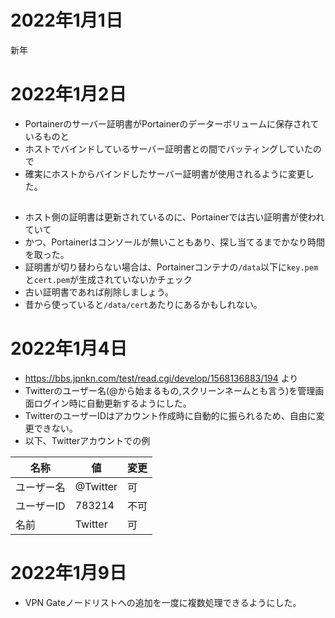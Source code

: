 # 2022年1月1日

新年

# 2022年1月2日

- Portainerのサーバー証明書がPortainerのデーターボリュームに保存されているものと
- ホストでバインドしているサーバー証明書との間でバッティングしていたので
- 確実にホストからバインドしたサーバー証明書が使用されるように変更した。

## 

- ホスト側の証明書は更新されているのに、Portainerでは古い証明書が使われていて
- かつ、Portainerはコンソールが無いこともあり、探し当てるまでかなり時間を取った。
- 証明書が切り替わらない場合は、Portainerコンテナの`/data`以下に`key.pem`と`cert.pem`が生成されていないかチェック
- 古い証明書であれば削除しましょう。
- 昔から使っていると`/data/cert`あたりにあるかもしれない。

# 2022年1月4日

- https://bbs.jpnkn.com/test/read.cgi/develop/1568136883/194 より
- Twitterのユーザー名(@から始まるもの,スクリーンネームとも言う)を管理画面ログイン時に自動更新するようにした。
- TwitterのユーザーIDはアカウント作成時に自動的に振られるため、自由に変更できない。
- 以下、Twitterアカウントでの例

|名称|値|変更|
|---|---|---|
|ユーザー名|@Twitter|可|
|ユーザーID|783214|不可|
|名前|Twitter|可|

# 2022年1月9日

- VPN Gateノードリストへの追加を一度に複数処理できるようにした。
